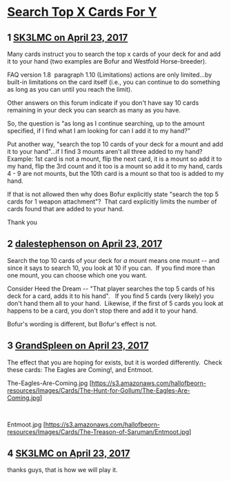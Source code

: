 # [Search Top X Cards For Y](https://community.fantasyflightgames.com/topic/247909-search-top-x-cards-for-y/)

## 1 [SK3LMC on April 23, 2017](https://community.fantasyflightgames.com/topic/247909-search-top-x-cards-for-y/?do=findComment&comment=2747396)

Many cards instruct you to search the top x cards of your deck for <something> and add it to your hand (two examples are Bofur and Westfold Horse-breeder).

FAQ version 1.8  paragraph 1.10 (Limitations) actions are only limited...by built-in limitations on the card itself (i.e., you can continue to do something as long as you can until you reach the limit).

Other answers on this forum indicate if you don't have say 10 cards remaining in your deck you can search as many as you have.

So, the question is "as long as I continue searching, up to the amount specified, if I find what I am looking for can I add it to my hand?"

Put another way, "search the top 10 cards of your deck for a mount and add it to your hand"...if I find 3 mounts aren't all three added to my hand?  Example: 1st card is not a mount, flip the next card, it is a mount so add it to my hand, flip the 3rd count and it too is a mount so add it to my hand, cards 4 - 9 are not mounts, but the 10th card is a mount so that too is added to my hand.

If that is not allowed then why does Bofur explicitly state "search the top 5 cards for 1 weapon attachment"?  That card explicitly limits the number of cards found that are added to your hand.

Thank you

## 2 [dalestephenson on April 23, 2017](https://community.fantasyflightgames.com/topic/247909-search-top-x-cards-for-y/?do=findComment&comment=2747450)

Search the top 10 cards of your deck for *a* mount means one mount -- and since it says to search 10, you look at 10 if you can.  If you find more than one mount, you can choose which one you want.

Consider Heed the Dream -- "That player searches the top 5 cards of his deck for a card, adds it to his hand".   If you find 5 cards (very likely) you don't hand them all to your hand.  Likewise, if the first of 5 cards you look at happens to be a card, you don't stop there and add it to your hand.

Bofur's wording is different, but Bofur's effect is not.

## 3 [GrandSpleen on April 23, 2017](https://community.fantasyflightgames.com/topic/247909-search-top-x-cards-for-y/?do=findComment&comment=2747607)

The effect that you are hoping for exists, but it is worded differently.  Check these cards: The Eagles are Coming!, and Entmoot.

The-Eagles-Are-Coming.jpg [https://s3.amazonaws.com/hallofbeorn-resources/Images/Cards/The-Hunt-for-Gollum/The-Eagles-Are-Coming.jpg]

 

Entmoot.jpg [https://s3.amazonaws.com/hallofbeorn-resources/Images/Cards/The-Treason-of-Saruman/Entmoot.jpg]

## 4 [SK3LMC on April 23, 2017](https://community.fantasyflightgames.com/topic/247909-search-top-x-cards-for-y/?do=findComment&comment=2747760)

thanks guys, that is how we will play it.

